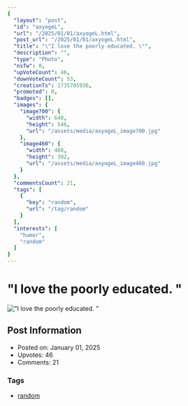 ```yaml
---
{
  "layout": "post",
  "id": "axyogeL",
  "url": "/2025/01/01/axyogeL.html",
  "post_url": "/2025/01/01/axyogeL.html",
  "title": "\"I love the poorly educated. \"",
  "description": "",
  "type": "Photo",
  "nsfw": 0,
  "upVoteCount": 46,
  "downVoteCount": 53,
  "creationTs": 1735705936,
  "promoted": 0,
  "badges": [],
  "images": {
    "image700": {
      "width": 640,
      "height": 546,
      "url": "/assets/media/axyogeL_image700.jpg"
    },
    "image460": {
      "width": 460,
      "height": 392,
      "url": "/assets/media/axyogeL_image460.jpg"
    }
  },
  "commentsCount": 21,
  "tags": [
    {
      "key": "random",
      "url": "/tag/random"
    }
  ],
  "interests": [
    "humor",
    "random"
  ]
}
---
```


# "I love the poorly educated. "

!["I love the poorly educated. "](/assets/media/axyogeL_image700.jpg)

## Post Information

- Posted on: January 01, 2025
- Upvotes: 46
- Comments: 21

### Tags

- [random](/tag/random)
